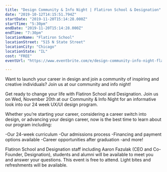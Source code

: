 ```yaml
---
title: "Design Community & Info Night | Flatiron School & Designation"
date: "2019-10-12T14:15:51.794Z"
startDate: "2019-11-20T15:14:28.000Z"
startTime: "5:30pm"
endDate: "2019-11-20T15:14:28.000Z"
endTime: "7:30pm"
locationName: "Flatiron School"
locationStreet: "515 N State Street"
locationCity: "Chicago"
locationState: "IL"
cost: "FREE"
eventUrl: "https://www.eventbrite.com/e/design-community-info-night-flatiron-school-chicago-tickets-76377770969"

---
```


Want to launch your career in design and join a community of inspiring and creative individuals? Join us at our community and info night!

Get ready to change your life with Flatiron School and Designation. Join us on Wed, November 20th at our Community & Info Night for an informative look into our 24 week UX/UI design program.

Whether you’re starting your career, considering a career switch into design, or advancing your design career, now is the best time to learn about our program including:

-Our 24-week curriculum
-Our admissions process
-Financing and payment options available
-Career opportunities after graduation
-and more!

Flatiron School and Designation staff including Aaron Fazulak (CEO and Co-Founder, Designation), students and alumni will be available to meet you and answer your questions. This event is free to attend. Light bites and refreshments will be available.

